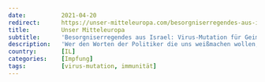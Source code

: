 ```yaml
---
date:          2021-04-20
redirect:      https://unser-mitteleuropa.com/besorgniserregendes-aus-israel-virus-mutation-fuer-geimpfte-ansteckender-als-fuer-ungeimpfte/
title:         Unser Mitteleuropa
subtitle:      'Besorgniserregendes aus Israel: Virus-Mutation für Geimpfte ansteckender als für Ungeimpfte'
description:   'Wer den Worten der Politiker die uns weißmachen wollen, dass alles so früher weitergehet, wenn die Bevölkerung „duchgeimpft“ sein wird, Glauben geschenkt hat, wird durch eine Studie aus Israel jetzt eines Besseren belehrt. Und einmal mehr bewahrheitet sich eine „Verschwörungstheorie“, nämlich, dass am Ende des Tages die Geimpften die Leittragenden dieses ganzen Corona-Irrsinns werden könnten. […]'
country:       [IL]
categories:    [Impfung]
tags:          [virus-mutation, immunität]
---
```

